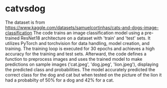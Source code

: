# catvsdog
The dataset is from https://www.kaggle.com/datasets/samuelcortinhas/cats-and-dogs-image-classification
The code trains an image classification model using a pre-trained ResNet18 architecture on a dataset with 'train' and 'test' sets. It utilizes PyTorch and torchvision for data handling, model creation, and training. The training loop is executed for 30 epochs and achieves a high accuracy for the training and test sets. Afterward, the code defines a function to preprocess images and uses the trained model to make predictions on sample images ('cat.jpeg', 'dog.jpeg', 'lion.jpeg'), displaying the predicted class and probabilities. 
The model accurately predicted the correct class for the dog and cat but when tested on the picture of the lion it had a probabilty of 50% for a dog and 42% for a cat.
 
